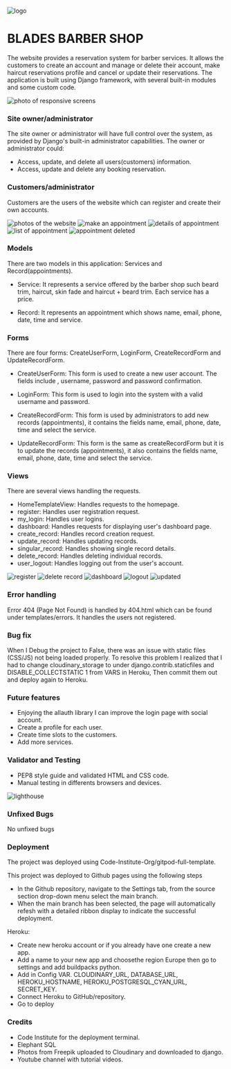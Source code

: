 ![logo](https://github.com/Guiiilhermee/booking-system/assets/127660583/d92580a5-8d66-49dd-be71-1549f2215be2)

# BLADES BARBER SHOP

The website provides a reservation system for barber services. It allows the customers to create an account and manage or delete their account, make haircut reservations profile and cancel or update their reservations. The application is built using Django framework, with several built-in modules and some custom code.

![photo of responsive screens](https://github.com/Guiiilhermee/booking-system/assets/127660583/56f9ffc7-07f2-4bcf-8ea4-fa27d34f0dfc)

### Site owner/administrator

The site owner or administrator will have full control over the system, as provided by Django's built-in administrator capabilities. The owner or administrator could:

- Access, update, and delete all users(customers) information.
- Access, update and delete any booking reservation.

### Customers/administrator

Customers are the users of the website which can register and create their own accounts.

![photos of the website](https://github.com/Guiiilhermee/booking-system/assets/127660583/d00427d6-7d39-4d9a-acc1-c659454119c1)
![make an appointment](https://github.com/Guiiilhermee/booking-system/assets/127660583/57fc600b-49d8-4297-a78e-ab17c1c29265)
![details of appointment](https://github.com/Guiiilhermee/booking-system/assets/127660583/f2ecf113-27a7-4fd3-8ebb-319dded16d9a)
![list of appointment](https://github.com/Guiiilhermee/booking-system/assets/127660583/304f999a-c862-45fa-b415-8898b2779db4)
![appointment deleted](https://github.com/Guiiilhermee/booking-system/assets/127660583/067210ca-ef33-4d59-83ba-1abf26ac93d0)

### Models

There are two models in this application: Services and Record(appointments).

- Service: It represents a service offered by the barber shop such beard trim, haircut, skin fade and haircut + beard trim. Each service has a price.

- Record: It represents an appointment which shows name, email, phone, date, time and service.  

### Forms

There are four forms: CreateUserForm, LoginForm, CreateRecordForm and UpdateRecordForm. 

- CreateUserForm: This form is used to create a new user account. The fields include , username, password and password confirmation.

- LoginForm: This form is used to login into the system with a valid username and password.

- CreateRecordForm: This form is used by administrators to add new records (appointments), it contains the fields name, email, phone, date, time and select the service.

- UpdateRecordForm: This form is the same as createRecordForm but it is to update the records (appointments), it also contains the fields name, email, phone, date, time and select the service.

### Views

There are several views handling the requests.

- HomeTemplateView: Handles requests to the homepage.
- register: Handles user registration request.
- my_login: Handles user logins.
- dashboard: Handles requests for displaying user's dashboard page.
- create_record: Handles record creation request.
- update_record: Handles updating records.
- singular_record: Handles showing single record details.
- delete_record: Handles deleting individual records.
- user_logout: Handles logging out from the user's account.

![register](https://github.com/Guiiilhermee/booking-system/assets/127660583/1f96f3c2-2ec8-45ed-bb9d-6d13e3f106fb)
![delete record](https://github.com/Guiiilhermee/booking-system/assets/127660583/06cecb3b-8c8e-49ac-9cac-b847c91bbc21)
![dashboard](https://github.com/Guiiilhermee/booking-system/assets/127660583/ce16e28b-da68-41e3-9fb4-ebc82b37ffa8)
![logout](https://github.com/Guiiilhermee/booking-system/assets/127660583/4e7c7f24-df64-4c82-8a6f-23ff740df7c3)
![updated](https://github.com/Guiiilhermee/booking-system/assets/127660583/84eef1fb-39f9-44d4-9764-faacb07dfd32)


### Error handling

Error 404 (Page Not Found) is handled by 404.html which can be found under templates/errors. It handles the users not registered.

### Bug fix

When I Debug the project to False, there was an issue with static files (CSS/JS) not being loaded properly. To resolve this problem I realized that I had to change cloudinary_storage to under django.contrib.staticfiles and DISABLE_COLLECTSTATIC 1 from VARS in Heroku, Then commit them out and deploy again to Heroku.

### Future features

- Enjoying the allauth library I can improve the login page with social account.   
- Create a profile for each user.
- Create time slots to the customers.
- Add more services.

### Validator and Testing

- PEP8 style guide and validated HTML and CSS code.
- Manual testing in differents browsers and devices.

![lighthouse](https://github.com/Guiiilhermee/booking-system/assets/127660583/68b988c9-5a10-46e6-a815-1fc327ec7af3)

### Unfixed Bugs

No unfixed bugs

### Deployment

The project was deployed using Code-Institute-Org/gitpod-full-template.

This project was deployed to Github pages using the following steps

- In the Github repository, navigate to the Settings tab, from the source section drop-down menu select the main branch.
- When the main branch has been selected, the page will automatically refesh with a detailed ribbon display to indicate the successful deployment.

Heroku:

- Create new heroku account or if you already have one create a new app.
- Add a name to your new app and choosethe region Europe then go to settings and add buildpacks python.
- Add in Config VAR. CLOUDINARY_URL, DATABASE_URL, HEROKU_HOSTNAME, HEROKU_POSTGRESQL_CYAN_URL, SECRET_KEY.
- Connect Heroku to GitHub/repository.
- Go to deploy

### Credits

- Code Institute for the deployment terminal.
- Elephant SQL
- Photos from Freepik uploaded to Cloudinary and downloaded to django.
- Youtube channel with tutorial videos.
